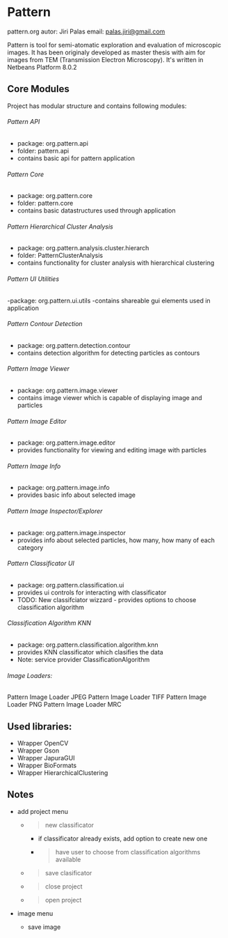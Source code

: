 # Pattern

pattern.org
autor: Jiri Palas
email: palas.jiri@gmail.com

Pattern is tool for semi-atomatic exploration and evaluation of microscopic images. It has been originaly developed as master thesis with aim for images from TEM (Transmission Electron Microscopy). It's written in Netbeans Platform 8.0.2

## Core Modules
Project has modular structure and contains following modules:

###### Pattern API  
- package: org.pattern.api
- folder: pattern.api    
- contains basic api for pattern application
  
###### Pattern Core  
- package: org.pattern.core
- folder: pattern.core  
- contains basic datastructures used through application

###### Pattern Hierarchical Cluster Analysis
- package: org.pattern.analysis.cluster.hierarch
- folder: PatternClusterAnalysis
- contains functionality for cluster analysis with hierarchical clustering

###### Pattern UI Utilities
-package: org.pattern.ui.utils
-contains shareable gui elements used in application

###### Pattern Contour Detection
- package: org.pattern.detection.contour
- contains detection algorithm for detecting particles as contours

###### Pattern Image Viewer
- package: org.pattern.image.viewer
- contains image viewer which is capable of displaying image and particles

###### Pattern Image Editor
- package: org.pattern.image.editor
- provides functionality for viewing and editing image with particles

###### Pattern Image Info
- package: org.pattern.image.info
- provides basic info about selected image

###### Pattern Image Inspector/Explorer
- package: org.pattern.image.inspector
- provides info about selected particles, how many, how many of each category

###### Pattern Classificator UI
- package: org.pattern.classification.ui
- provides ui controls for interacting with classificator
- TODO: New classifciator wizzard
		- provides options to choose classification algorithm
		
###### Classification Algorithm KNN
- package: org.pattern.classification.algorithm.knn
- provides KNN classificator which clasifies the data
- Note: service provider ClassificationAlgorithm


###### Image Loaders:
Pattern Image Loader JPEG
Pattern Image Loader TIFF
Pattern Image Loader PNG
Pattern Image Loader MRC


## Used libraries:
- Wrapper OpenCV
- Wrapper Gson
- Wrapper JapuraGUI
- Wrapper BioFormats
- Wrapper HierarchicalClustering

## Notes
- add project menu
	- > new classificator
		- if classificator already exists, add option to create new one
		- > have user to choose from classification algorithms available
	- > save clasificator
	- > close project
	- > open project

- image menu
	+ save image

